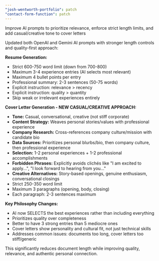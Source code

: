 ```yaml
---
"josh-wentworth-portfolio": patch
"contact-form-function": patch
---
```


Improve AI prompts to prioritize relevance, enforce strict length limits, and add casual/creative tone to cover letters

Updated both OpenAI and Gemini AI prompts with stronger length controls and quality-first approach:

**Resume Generation:**
- Strict 600-750 word limit (down from 700-800)
- Maximum 3-4 experience entries (AI selects most relevant)
- Maximum 4 bullet points per entry
- Professional summary: 2-3 sentences (50-75 words)
- Explicit instruction: relevance > recency
- Explicit instruction: quality > quantity
- Skip weak or irrelevant experiences entirely

**Cover Letter Generation - NEW CASUAL/CREATIVE APPROACH:**
- **Tone:** Casual, conversational, creative (not stiff corporate)
- **Content Strategy:** Weaves personal stories/values with professional experience
- **Company Research:** Cross-references company culture/mission with candidate bio
- **Data Sources:** Prioritizes personal blurbs/bio, then company culture, then professional experience
- **Selection:** 1-2 personal experiences + 1-2 professional accomplishments
- **Forbidden Phrases:** Explicitly avoids clichés like "I am excited to apply...", "I look forward to hearing from you..."
- **Creative Alternatives:** Story-based openings, genuine enthusiasm, conversational closings
- Strict 250-350 word limit
- Maximum 3 paragraphs (opening, body, closing)
- Each paragraph: 2-3 sentences maximum

**Key Philosophy Changes:**
- AI now SELECTS the best experiences rather than including everything
- Prioritizes quality over completeness
- Better to have 3 strong entries than 5 mediocre ones
- Cover letters show personality and cultural fit, not just technical skills
- Addresses common issues: documents too long, cover letters too stiff/generic

This significantly reduces document length while improving quality, relevance, and authentic personal connection.
